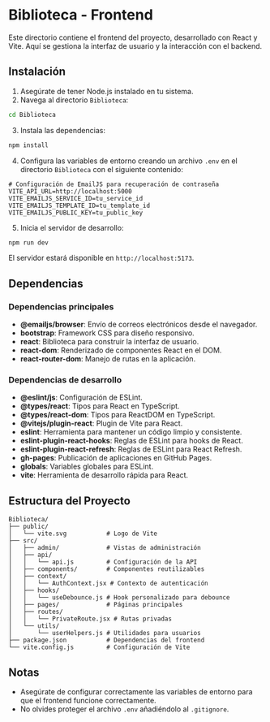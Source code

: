 # Biblioteca - Frontend

Este directorio contiene el frontend del proyecto, desarrollado con React y Vite. Aquí se gestiona la interfaz de usuario y la interacción con el backend.

## Instalación

1. Asegúrate de tener Node.js instalado en tu sistema.
2. Navega al directorio `Biblioteca`:

```bash
cd Biblioteca
```

3. Instala las dependencias:

```bash
npm install
```

4. Configura las variables de entorno creando un archivo `.env` en el directorio `Biblioteca` con el siguiente contenido:

```env
# Configuración de EmailJS para recuperación de contraseña
VITE_API_URL=http://localhost:5000
VITE_EMAILJS_SERVICE_ID=tu_service_id
VITE_EMAILJS_TEMPLATE_ID=tu_template_id
VITE_EMAILJS_PUBLIC_KEY=tu_public_key
```

5. Inicia el servidor de desarrollo:

```bash
npm run dev
```

El servidor estará disponible en `http://localhost:5173`.

## Dependencias

### Dependencias principales
- **@emailjs/browser**: Envío de correos electrónicos desde el navegador.
- **bootstrap**: Framework CSS para diseño responsivo.
- **react**: Biblioteca para construir la interfaz de usuario.
- **react-dom**: Renderizado de componentes React en el DOM.
- **react-router-dom**: Manejo de rutas en la aplicación.

### Dependencias de desarrollo
- **@eslint/js**: Configuración de ESLint.
- **@types/react**: Tipos para React en TypeScript.
- **@types/react-dom**: Tipos para ReactDOM en TypeScript.
- **@vitejs/plugin-react**: Plugin de Vite para React.
- **eslint**: Herramienta para mantener un código limpio y consistente.
- **eslint-plugin-react-hooks**: Reglas de ESLint para hooks de React.
- **eslint-plugin-react-refresh**: Reglas de ESLint para React Refresh.
- **gh-pages**: Publicación de aplicaciones en GitHub Pages.
- **globals**: Variables globales para ESLint.
- **vite**: Herramienta de desarrollo rápida para React.

## Estructura del Proyecto

```
Biblioteca/
├── public/
│   └── vite.svg           # Logo de Vite
├── src/
│   ├── admin/             # Vistas de administración
│   ├── api/
│   │   └── api.js         # Configuración de la API
│   ├── components/        # Componentes reutilizables
│   ├── context/
│   │   └── AuthContext.jsx # Contexto de autenticación
│   ├── hooks/
│   │   └── useDebounce.js # Hook personalizado para debounce
│   ├── pages/             # Páginas principales
│   ├── routes/
│   │   └── PrivateRoute.jsx # Rutas privadas
│   └── utils/
│       └── userHelpers.js # Utilidades para usuarios
├── package.json           # Dependencias del frontend
└── vite.config.js         # Configuración de Vite
```

## Notas

- Asegúrate de configurar correctamente las variables de entorno para que el frontend funcione correctamente.
- No olvides proteger el archivo `.env` añadiéndolo al `.gitignore`.
